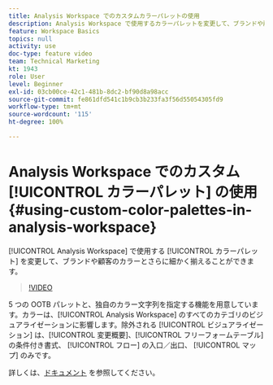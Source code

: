 ```yaml
---
title: Analysis Workspace でのカスタムカラーパレットの使用
description: Analysis Workspace で使用するカラーパレットを変更して、ブランドや顧客のカラーとさらに細かく揃えることができます。
feature: Workspace Basics
topics: null
activity: use
doc-type: feature video
team: Technical Marketing
kt: 1943
role: User
level: Beginner
exl-id: 03cb00ce-42c1-481b-8dc2-bf90d8a98acc
source-git-commit: fe861dfd541c1b9cb3b233fa3f56d55054305fd9
workflow-type: tm+mt
source-wordcount: '115'
ht-degree: 100%

---
```


# Analysis Workspace でのカスタム [!UICONTROL カラーパレット] の使用 {#using-custom-color-palettes-in-analysis-workspace}

[!UICONTROL Analysis Workspace] で使用する [!UICONTROL カラーパレット] を変更して、ブランドや顧客のカラーとさらに細かく揃えることができます。

>[!VIDEO](https://video.tv.adobe.com/v/23876/?quality=12)

5 つの OOTB パレットと、独自のカラー文字列を指定する機能を用意しています。カラーは、[!UICONTROL Analysis Workspace] のすべてのカテゴリのビジュアライゼーションに影響します。除外される [!UICONTROL ビジュアライゼーション] は、[!UICONTROL 変更概要]、[!UICONTROL フリーフォームテーブル] の条件付き書式、 [!UICONTROL フロー] の入口／出口、 [!UICONTROL マップ] のみです。

詳しくは、[ドキュメント](https://experienceleague.adobe.com/docs/analytics/analyze/analysis-workspace/build-workspace-project/color-palettes.html?lang=ja) を参照してください。
